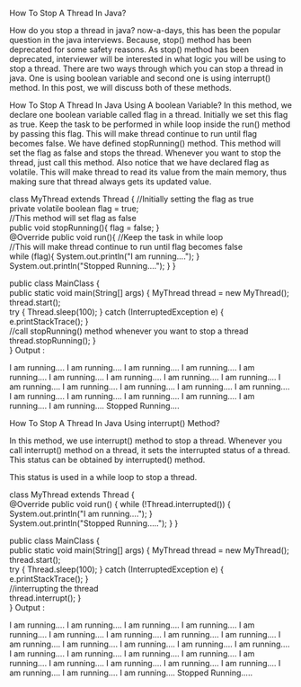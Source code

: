 How To Stop A Thread In Java?

How do you stop a thread in java? now-a-days, this has been the popular question in the java interviews. 
Because, stop() method has been deprecated for some safety reasons. 
As stop() method has been deprecated, interviewer will be interested in what logic you will be using to stop a thread. 
There are two ways through which you can stop a thread in java. 
One is using boolean variable and second one is using interrupt() method. 
In this post, we will discuss both of these methods.

How To Stop A Thread In Java Using A boolean Variable?
In this method, we declare one boolean variable called flag in a thread. 
Initially we set this flag as true. Keep the task to be performed in while loop inside the run() method by passing this flag. 
This will make thread continue to run until flag becomes false. 
We have defined stopRunning() method. 
This method will set the flag as false and stops the thread. 
Whenever you want to stop the thread, just call this method. 
Also notice that we have declared flag as volatile.
This will make thread to read its value from the main memory, thus making sure that thread always gets its updated value.

class MyThread extends Thread
{
    //Initially setting the flag as true     
    private volatile boolean flag = true;     
    //This method will set flag as false     
    public void stopRunning(){
        flag = false;
    }     
    @Override
    public void run(){
        //Keep the task in while loop         
        //This will make thread continue to run until flag becomes false         
        while (flag){
            System.out.println("I am running....");
        }         
        System.out.println("Stopped Running....");
    }
}
 
public class MainClass 
{   
    public static void main(String[] args) 
    {
        MyThread thread = new MyThread();         
        thread.start();         
        try {
            Thread.sleep(100);
        } 
        catch (InterruptedException e) 
        {
            e.printStackTrace();
        }         
        //call stopRunning() method whenever you want to stop a thread         
        thread.stopRunning();
    }   
}
Output :

I am running….
I am running….
I am running….
I am running….
I am running….
I am running….
I am running….
I am running….
I am running….
I am running….
I am running….
I am running….
I am running….
I am running….
I am running….
I am running….
I am running….
I am running….
I am running….
I am running….
Stopped Running….

How To Stop A Thread In Java Using interrupt() Method?

In this method, we use interrupt() method to stop a thread. 
Whenever you call interrupt() method on a thread, it sets the interrupted status of a thread. 
This status can be obtained by interrupted() method. 

This status is used in a while loop to stop a thread.

class MyThread extends Thread
{   
    @Override
    public void run()
    {
        while (!Thread.interrupted())
        {
            System.out.println("I am running....");
        }         
        System.out.println("Stopped Running.....");
    }
}
 
public class MainClass 
{   
    public static void main(String[] args) 
    {
        MyThread thread = new MyThread();         
        thread.start();         
        try
        {
            Thread.sleep(100);
        } 
        catch (InterruptedException e) 
        {
            e.printStackTrace();
        }         
        //interrupting the thread         
        thread.interrupt();
    }   
}
Output :

I am running….
I am running….
I am running….
I am running….
I am running….
I am running….
I am running….
I am running….
I am running….
I am running….
I am running….
I am running….
I am running….
I am running….
I am running….
I am running….
I am running….
I am running….
I am running….
I am running….
I am running….
I am running….
I am running….
I am running….
I am running….
I am running….
Stopped Running…..
